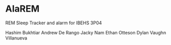 # AlaREM
REM Sleep Tracker and alarm for IBEHS 3P04

Hashim Bukhtiar
Andrew De Rango
Jacky Nam
Ethan Otteson
Dylan Vaughn Villanueva
